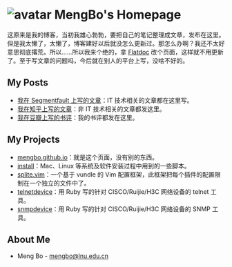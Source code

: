 ![avatar](https://avatars1.githubusercontent.com/u/19443?v=4&s=40) MengBo's Homepage
==========

这原来是我的博客，当初我雄心勃勃，要把自己的笔记整理成文章，发布在这里。但是我太懒了，太懒了，博客建好以后就没怎么更新过。那怎么办啊？我还不太好意思彻底撂荒。所以……所以我来个绝的，拿 [Flatdoc](http://ricostacruz.com/flatdoc/) 改个页面，这样就不用更新了。至于写文章的问题吗，今后就在别人的平台上写，没啥不好的。


My Posts
--------

* [我在 Segmentfault 上写的文章](https://segmentfault.com/u/mengbo/articles)：IT 技术相关的文章都在这里写。
* [我在知乎上写的文章](https://www.zhihu.com/people/bo-meng-95/posts)：非 IT 技术相关的文章都发这里。
* [我在豆瓣上写的书评](https://www.douban.com/people/2131901/reviews)：我的书评都发在这里。


My Projects
-----------

* [mengbo.github.io](https://github.com/mengbo/mengbo.github.io)：就是这个页面，没有别的东西。
* [install](https://github.com/mengbo/install)：Mac、Linux 等系统及软件安装过程中用到的一些脚本。
* [splite.vim](https://github.com/mengbo/splite.vim)：一个基于 vundle 的 Vim 配置框架，此框架把每个插件的配置限制在一个独立的文件中了。
* [telnetdevice](https://github.com/mengbo/telnetdevice)：用 Ruby 写的针对 CISCO/Ruijie/H3C 网络设备的 telnet 工具。
* [snmpdevice](https://github.com/mengbo/snmpdevice)：用 Ruby 写的针对 CISCO/Ruijie/H3C 网络设备的 SNMP 工具。


About Me
--------

* Meng Bo - <mengbo@lnu.edu.cn>

